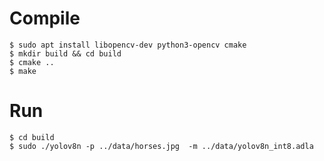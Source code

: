 # Compile

```shell
$ sudo apt install libopencv-dev python3-opencv cmake
$ mkdir build && cd build
$ cmake ..
$ make
```

# Run

```shell
$ cd build
$ sudo ./yolov8n -p ../data/horses.jpg  -m ../data/yolov8n_int8.adla
```
